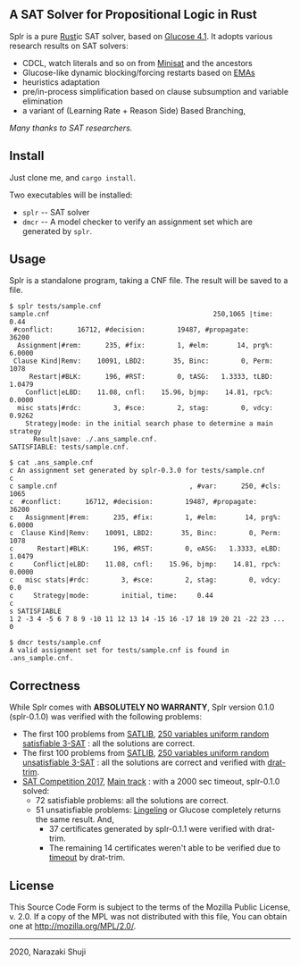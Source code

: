 A SAT Solver for Propositional Logic in Rust
----

Splr is a pure [Rust](https://www.rust-lang.org)ic SAT solver, based on [Glucose 4.1](https://www.labri.fr/perso/lsimon/glucose/).
It adopts various research results on SAT solvers:

- CDCL, watch literals and so on from [Minisat](http://minisat.se) and the ancestors
- Glucose-like dynamic blocking/forcing restarts based on [EMAs](https://arxiv.org/abs/1506.08905)
- heuristics adaptation
- pre/in-process simplification based on clause subsumption and variable elimination
- a variant of (Learning Rate + Reason Side) Based Branching,

*Many thanks to SAT researchers.*

## Install

Just clone me, and `cargo install`.

Two executables will be installed:

- `splr` -- SAT solver
- `dmcr` -- A model checker to verify an assignment set which are generated by `splr`.

## Usage

Splr is a standalone program, taking a CNF file. The result will be saved to a file.

```plain
$ splr tests/sample.cnf
sample.cnf                                         250,1065 |time:     0.44
 #conflict:      16712, #decision:        19487, #propagate:          36200
  Assignment|#rem:      235, #fix:        1, #elm:       14, prg%:   6.0000
 Clause Kind|Remv:    10091, LBD2:       35, Binc:        0, Perm:     1078
     Restart|#BLK:      196, #RST:        0, tASG:   1.3333, tLBD:   1.0479
    Conflict|eLBD:    11.08, cnfl:    15.96, bjmp:    14.81, rpc%:   0.0000
  misc stats|#rdc:        3, #sce:        2, stag:        0, vdcy:   0.9262
    Strategy|mode: in the initial search phase to determine a main strategy
      Result|save: ./.ans_sample.cnf.
SATISFIABLE: tests/sample.cnf.

$ cat .ans_sample.cnf
c An assignment set generated by splr-0.3.0 for tests/sample.cnf
c
c sample.cnf                                 , #var:      250, #cls:     1065
c  #conflict:      16712, #decision:        19487, #propagate:          36200 
c   Assignment|#rem:      235, #fix:        1, #elm:       14, prg%:   6.0000 
c  Clause Kind|Remv:    10091, LBD2:       35, Binc:        0, Perm:     1078 
c      Restart|#BLK:      196, #RST:        0, eASG:   1.3333, eLBD:   1.0479 
c     Conflict|eLBD:    11.08, cnfl:    15.96, bjmp:    14.81, rpc%:   0.0000 
c   misc stats|#rdc:        3, #sce:        2, stag:        0, vdcy:      0.0 
c     Strategy|mode:        initial, time:     0.44
c
s SATISFIABLE
1 2 -3 4 -5 6 7 8 9 -10 11 12 13 14 -15 16 -17 18 19 20 21 -22 23 ... 0

$ dmcr tests/sample.cnf
A valid assignment set for tests/sample.cnf is found in .ans_sample.cnf.
```

## Correctness

While Splr comes with **ABSOLUTELY NO WARRANTY**, Splr version 0.1.0 (splr-0.1.0) was verified with the following problems:

* The first 100 problems from
  [SATLIB](https://www.cs.ubc.ca/~hoos/SATLIB/benchm.html),
  [250 variables uniform random satisfiable 3-SAT](https://www.cs.ubc.ca/~hoos/SATLIB/Benchmarks/SAT/RND3SAT/uf250-1065.tar.gz)
  : all the solutions are correct.
* The first 100 problems from
  [SATLIB](https://www.cs.ubc.ca/~hoos/SATLIB/benchm.html),
  [250 variables uniform random unsatisfiable 3-SAT](https://www.cs.ubc.ca/~hoos/SATLIB/Benchmarks/SAT/RND3SAT/uuf250-1065.tar.gz)
  : all the solutions are correct and verified with [drat-trim](http://www.cs.utexas.edu/~marijn/drat-trim/).
* [SAT Competition 2017](https://baldur.iti.kit.edu/sat-competition-2017/index.php?cat=tracks),
  [Main track](https://baldur.iti.kit.edu/sat-competition-2017/benchmarks/Main.zip)
  : with a 2000 sec timeout, splr-0.1.0 solved:
  * 72 satisfiable problems: all the solutions are correct.
  * 51 unsatisfiable problems: [Lingeling](http://fmv.jku.at/lingeling/) or Glucose completely returns the same result. And,
     * 37 certificates generated by splr-0.1.1 were verified with drat-trim.
     * The remaining 14 certificates weren't able to be verified due to [timeout](https://gitlab.com/satisfiability01/splr/issues/74#note_142021555) by drat-trim.

## License

This Source Code Form is subject to the terms of the Mozilla Public
License, v. 2.0. If a copy of the MPL was not distributed with this
file, You can obtain one at http://mozilla.org/MPL/2.0/.

----
2020, Narazaki Shuji

